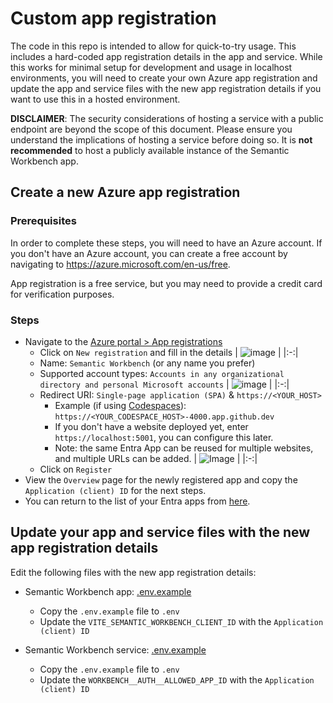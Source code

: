 # Custom app registration

The code in this repo is intended to allow for quick-to-try usage. This includes a hard-coded app registration details in the app and service. While this works for minimal setup for development and usage in localhost environments, you will need to create your own Azure app registration and update the app and service files with the new app registration details if you want to use this in a hosted environment.

**DISCLAIMER**: The security considerations of hosting a service with a public endpoint are beyond the scope of this document. Please ensure you understand the implications of hosting a service before doing so. It is **not recommended** to host a publicly available instance of the Semantic Workbench app.

## Create a new Azure app registration

### Prerequisites

In order to complete these steps, you will need to have an Azure account. If you don't have an Azure account, you can create a free account by navigating to https://azure.microsoft.com/en-us/free.

App registration is a free service, but you may need to provide a credit card for verification purposes.

### Steps

- Navigate to the [Azure portal > App registrations](https://portal.azure.com/#view/Microsoft_AAD_RegisteredApps/ApplicationsListBlade)
  - Click on `New registration` and fill in the details
    | ![image](https://github.com/user-attachments/assets/c9c8bb37-4ce5-40a9-a975-f0bf8fb08bbe) |
    |:-:|
  - Name: `Semantic Workbench` (or any name you prefer)
  - Supported account types: `Accounts in any organizational directory and personal Microsoft accounts`
    | ![image](https://github.com/user-attachments/assets/703f8611-369d-43cf-b9b9-199f1c1e0e03) |
    |:-:|
  - Redirect URI: `Single-page application (SPA)` & `https://<YOUR_HOST>`
    - Example (if using [Codespaces](../.devcontainer/README.md)): `https://<YOUR_CODESPACE_HOST>-4000.app.github.dev`
    - If you don't have a website deployed yet, enter `https://localhost:5001`, you can configure this later.
    - Note: the same Entra App can be reused for multiple websites, and multiple URLs can be added.
      | ![Image](https://github.com/user-attachments/assets/e709ee12-a3ef-4be3-9f2d-46d33c929f42) |
      |:-:|
  - Click on `Register`
- View the `Overview` page for the newly registered app and copy the `Application (client) ID` for the next steps.
- You can return to the list of your Entra apps from [here](https://portal.azure.com/#view/Microsoft_AAD_IAM/ActiveDirectoryMenuBlade/~/RegisteredApps).

## Update your app and service files with the new app registration details

Edit the following files with the new app registration details:

- Semantic Workbench app: [.env.example](../workbench-app/.env.example)

  - Copy the `.env.example` file to `.env`
  - Update the `VITE_SEMANTIC_WORKBENCH_CLIENT_ID` with the `Application (client) ID`

- Semantic Workbench service: [.env.example](../workbench-service/.env.example)

  - Copy the `.env.example` file to `.env`
  - Update the `WORKBENCH__AUTH__ALLOWED_APP_ID` with the `Application (client) ID`

